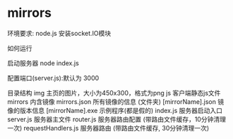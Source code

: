 # mirrors

环境要求:
node.js
安装socket.IO模块

如何运行

启动服务器
node index.js



配置端口(server.js):默认为 3000



目录结构
	img 	主页的图片，大小为450x300，格式为png
	js		客户端静态js文件
	mirrors	内含镜像
		mirrors.json 	所有镜像的信息
		(文件夹)
			[mirrorName].json 	镜像的版本信息
			[mirrorName].exe 	示例程序(都是假的)
	index.js 	服务器启动入口
	server.js 	服务器主文件
	router.js 	服务器路由配置 (带路由文件缓存，10分钟清理一次)
	requestHandlers.js 	服务器路由 (带路由文件缓存, 30分钟清理一次)